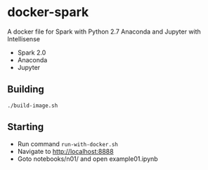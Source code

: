 # docker-spark
A docker file for Spark with Python 2.7 Anaconda and Jupyter with Intellisense

- Spark 2.0
- Anaconda
- Jupyter

## Building

```
./build-image.sh
```

## Starting

- Run command `run-with-docker.sh`
- Navigate to [http://localhost:8888](http://localhost:8888)
- Goto notebooks/n01/ and open example01.ipynb
